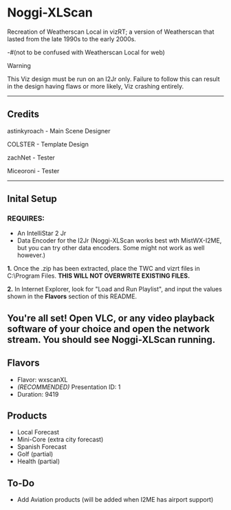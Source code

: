 # Noggi-XLScan
Recreation of Weatherscan Local in vizRT; a version of Weatherscan that lasted from the late 1990s to the early 2000s.

-#(not to be confused with Weatherscan Local for web)

>[!WARNING]
> This Viz design must be run on an I2Jr only. Failure to follow this can result in the design having flaws or more likely, Viz crashing entirely.
-----------------------------------------------------------------------------------------------------------------
## Credits

astinkyroach - Main Scene Designer

COLSTER - Template Design

zachNet - Tester

Miceoroni - Tester

-----------------------------------------------------------------------------------------------------------------
## Inital Setup

### REQUIRES:

 - An IntelliStar 2 Jr
 - Data Encoder for the I2Jr (Noggi-XLScan works best wth MistWX-I2ME, but you can try other data encoders. Some might not work as well however.)

**1.** Once the .zip has been extracted, place the TWC and vizrt files in C:\Program Files\. **THIS WILL NOT OVERWRITE EXISTING FILES.**

**2.** In Internet Explorer, look for "Load and Run Playlist", and input the values shown in the **Flavors** section of this README.

You're all set! Open VLC, or any video playback software of your choice and open the network stream. You should see Noggi-XLScan running.
-----------------------------------------------------------------------------------------------------------------

## Flavors

- Flavor: wxscanXL
- *(RECOMMENDED)* Presentation ID: 1
- Duration: 9419


## Products

- Local Forecast
- Mini-Core (extra city forecast)
- Spanish Forecast
- Golf (partial)
- Health (partial)

## To-Do

- Add Aviation products (will be added when I2ME has airport support)
